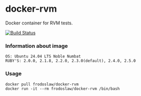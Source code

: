 # docker-rvm
Docker container for RVM tests.

[![Build Status](https://travis-ci.org/frodoslaw/docker-rvm.svg?branch=master)](https://travis-ci.org/frodoslaw/docker-rvm)

### Information about image
    OS: Ubuntu 24.04 LTS Noble Numbat
    RUBY'S: 2.0.0, 2.1.8, 2.2.0, 2.3.0(default), 2.4.0, 2.5.0

### Usage
    docker pull frodoslaw/docker-rvm
    docker run -it --rm frodoslaw/docker-rvm /bin/bash
